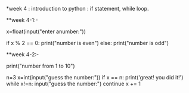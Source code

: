 *week 4 : introduction to python : if statement, while loop.

**week 4-1:-

x=float(input("enter anumber:"))

if x % 2 == 0:
    print("number is even")
else:
    print("number is odd")





**week 4-2:-


print("number from 1 to 10")

n=3
x=int(input("guess the number:"))
if x == n:
    print('great! you did it!')
while x!=n:
    input("guess the number:")
    continue
    x += 1
